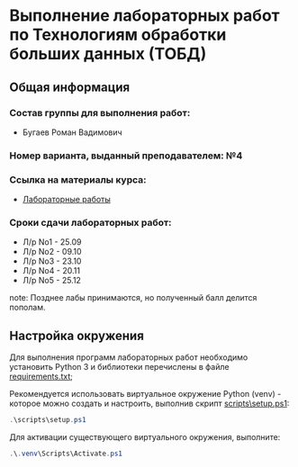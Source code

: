 # Выполнение лабораторных работ по Технологиям обработки больших данных (ТОБД)

## Общая информация 

### Состав группы для выполнения работ:

* Бугаев Роман Вадимович 

### Номер варианта, выданный преподавателем: №4

### Ссылка на материалы курса:

* [Лабораторные работы](https://mega.nz/folder/9DAEDRjZ#w-Ycp4KjZS9QMWCY9n7KZw)

### Сроки сдачи лабораторных работ:

* Л/р No1 - 25.09
* Л/р No2 - 09.10
* Л/р No3 - 23.10
* Л/р No4 - 20.11
* Л/р No5 - 25.12

note: Позднее лабы принимаются, но полученный балл делится пополам.

## Настройка окружения

Для выполнения программ лабораторных работ необходимо установить Python 3 и библиотеки перечислены в файле [requirements.txt](./scripts/requirements.txt);

Рекомендуется использовать виртуальное окружение Python (venv) - которое можно создать и настроить, выполнив скрипт [scripts\setup.ps1](scripts\setup.ps1):

```powershell
.\scripts\setup.ps1
```

Для активации существующего виртуального окружения, выполните:

```powershell
.\.venv\Scripts\Activate.ps1
```
